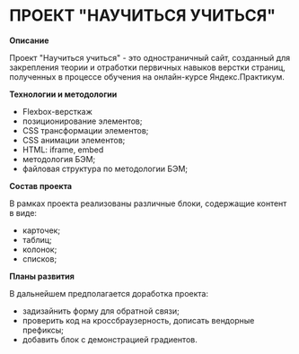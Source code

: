 ПРОЕКТ "НАУЧИТЬСЯ УЧИТЬСЯ"
==========================

**Описание**

Проект "Научиться учиться" - это одностраничный сайт, созданный для
закрепления теории и отработки первичных навыков верстки страниц, полученных
в процессе обучения на онлайн-курсе Яндекс.Практикум.

**Технологии и методологии**

- Flexbox-версткаж
- позиционирование элементов;
- CSS трансформации элементов;
- CSS анимации элементов;
- HTML: iframe, embed
- методология БЭМ;
- файловая структура по методологии БЭМ;

**Состав проекта**

В рамках проекта реализованы различные блоки, содержащие контент в виде:

- карточек;
- таблиц;
- колонок;
- списков;

**Планы развития**

В дальнейшем предполагается доработка проекта:

- задизайнить форму для обратной связи;
- проверить код на кроссбраузерность, дописать вендорные префиксы;
- добавить блок с демонстрацией градиентов.

